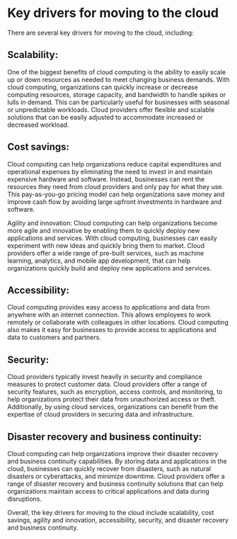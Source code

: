 # Key drivers for moving to the cloud

There are several key drivers for moving to the cloud, including:

## Scalability: 
One of the biggest benefits of cloud computing is the ability to easily scale up or down resources as needed to meet changing business demands. With cloud computing, organizations can quickly increase or decrease computing resources, storage capacity, and bandwidth to handle spikes or lulls in demand. This can be particularly useful for businesses with seasonal or unpredictable workloads. Cloud providers offer flexible and scalable solutions that can be easily adjusted to accommodate increased or decreased workload.

## Cost savings: 
Cloud computing can help organizations reduce capital expenditures and operational expenses by eliminating the need to invest in and maintain expensive hardware and software. Instead, businesses can rent the resources they need from cloud providers and only pay for what they use. This pay-as-you-go pricing model can help organizations save money and improve cash flow by avoiding large upfront investments in hardware and software.

Agility and innovation: Cloud computing can help organizations become more agile and innovative by enabling them to quickly deploy new applications and services. With cloud computing, businesses can easily experiment with new ideas and quickly bring them to market. Cloud providers offer a wide range of pre-built services, such as machine learning, analytics, and mobile app development, that can help organizations quickly build and deploy new applications and services.

## Accessibility: 
Cloud computing provides easy access to applications and data from anywhere with an internet connection. This allows employees to work remotely or collaborate with colleagues in other locations. Cloud computing also makes it easy for businesses to provide access to applications and data to customers and partners.

## Security: 
Cloud providers typically invest heavily in security and compliance measures to protect customer data. Cloud providers offer a range of security features, such as encryption, access controls, and monitoring, to help organizations protect their data from unauthorized access or theft. Additionally, by using cloud services, organizations can benefit from the expertise of cloud providers in securing data and infrastructure.

## Disaster recovery and business continuity: 
Cloud computing can help organizations improve their disaster recovery and business continuity capabilities. By storing data and applications in the cloud, businesses can quickly recover from disasters, such as natural disasters or cyberattacks, and minimize downtime. Cloud providers offer a range of disaster recovery and business continuity solutions that can help organizations maintain access to critical applications and data during disruptions.

Overall, the key drivers for moving to the cloud include scalability, cost savings, agility and innovation, accessibility, security, and disaster recovery and business continuity.
